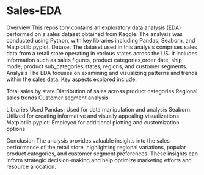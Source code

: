 # Sales-EDA
Overview
This repository contains an exploratory data analysis (EDA) performed on a sales dataset obtained from Kaggle. The analysis was conducted using Python, with key libraries including Pandas, Seaborn, and Matplotlib.pyplot.
Dataset
The dataset used in this analysis comprises sales data from a retail store operating in various states across the US. It includes information such as sales figures, product categories,order date, ship mode, product sub_categories,states, regions, and customer segments.
Analysis
The EDA focuses on examining and visualizing patterns and trends within the sales data. Key aspects explored include:

Total sales by state
Distribution of sales across product categories
Regional sales trends
Customer segment analysis

Libraries Used
Pandas: Used for data manipulation and analysis
Seaborn: Utilized for creating informative and visually appealing visualizations
Matplotlib.pyplot: Employed for additional plotting and customization options

Conclusion
The analysis provides valuable insights into the sales performance of the retail store, highlighting regional variations, popular product categories, and customer segment preferences. These insights can inform strategic decision-making and help optimize marketing efforts and resource allocation.
